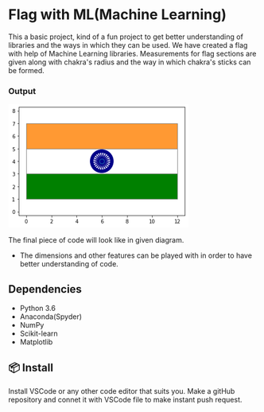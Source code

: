 # Flag with ML(Machine Learning)

This a basic project, kind of a fun project to get better understanding of libraries and the ways in which they can be used.
We have created a flag with help of Machine Learning libraries. Measurements for flag sections are given along with chakra's radius and the way in which chakra's sticks can be formed. 

### Output

![Output Diagram](flag.png)

The final piece of code will look like in given diagram.
- The dimensions and other features can be played with in order to have better understanding of code.

## Dependencies

- Python 3.6
- Anaconda(Spyder)
- NumPy
- Scikit-learn
- Matplotlib

## 📦 Install

Install VSCode or any other code editor that suits you. Make a gitHub repository and connet it with VSCode file to make instant push request. 
